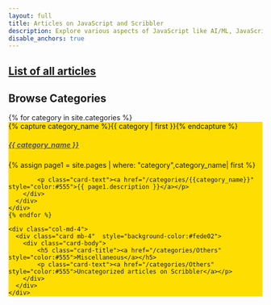 ```yaml
---
layout: full
title: Articles on JavaScript and Scribbler
description: Explore various aspects of JavaScript like AI/ML, JavaScript features, Functional Programming, XR, Financial and Scientific calculations, Decentralization, and DataScience.
disable_anchors: true
---
```


## [List of all articles](list)

## Browse Categories
<div class="container">
  <div class="row">
    {% for category in site.categories %}
    <div class="col-md-4">
      <div class="card mb-4"  style="background-color:#fede02">
        <div class="card-body">
            {% capture category_name %}{{ category | first }}{% endcapture %}
          <h5 class="card-title"><a href="/categories/{{category_name}}" style="color:#555">{{ category_name }}</a></h5>
          {% assign page1 = site.pages | where: "category",category_name| first %}

            <p class="card-text"><a href="/categories/{{category_name}}" style="color:#555">{{ page1.description }}</a></p>
        </div>
      </div>
    </div>
    {% endfor %}

    <div class="col-md-4">
      <div class="card mb-4"  style="background-color:#fede02">
        <div class="card-body">
            <h5 class="card-title"><a href="/categories/Others" style="color:#555">Miscellaneous</a></h5>
            <p class="card-text"><a href="/categories/Others" style="color:#555">Uncategorized articles on Scribbler</a></p>
        </div>
      </div>
    </div>
    
  </div>
</div>




     

